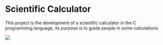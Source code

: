# Scientific Calculator

This project is the development of a scientific calculator in the C programming language, its purpose is to guide people in some calculations

<img src="http://i.imgur.com/5G0nkBJ.png">
